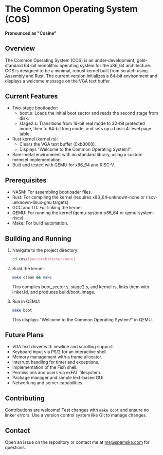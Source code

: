 # The Common Operating System (COS)
#### Pronounced as "Cosine"

## Overview
The Common Operating System (COS) is an under-development, gold-standard 64-bit monolithic operating system for the x86_64 architecture. COS is designed to be a minimal, robust kernel built from scratch using Assembly and Rust. The current version initializes a 64-bit environment and displays a welcome message on the VGA text buffer.

## Current Features
- Two-stage bootloader:
  - boot.s: Loads the initial boot sector and reads the second stage from disk.
  - stage2.s: Transitions from 16-bit real mode to 32-bit protected mode, then to 64-bit long mode, and sets up a basic 4-level page table.
- Rust kernel (kernel.rs):
  - Clears the VGA text buffer (0xb8000).
  - Displays "Welcome to the Common Operating System!".
- Bare-metal environment with no standard library, using a custom memset implementation.
- Built and tested with QEMU for x86_64 and RISC-V.

## Prerequisites
- NASM: For assembling bootloader files.
- Rust: For compiling the kernel (requires x86_64-unknown-none or riscv-unknown-linux-gnu targets).
- GCC and LD: For linking the kernel.
- QEMU: For running the kernel (qemu-system-x86_64 or qemu-system-riscv).
- Make: For build automation.

## Building and Running
1. Navigate to the project directory:
   ```bash
   cd cos/[yourarchitecturehere]
   ```

2. Build the kernel:
   ```bash
   make clean && make
   ```
   This compiles boot_sector.s, stage2.s, and kernel.rs, links them with linker.ld, and produces build/boot_image.

3. Run in QEMU:
   ```bash
   make boot
   ```
   This displays "Welcome to the Common Operating System!" in QEMU.

## Future Plans
- VGA text driver with newline and scrolling support.
- Keyboard input via PS/2 for an interactive shell.
- Memory management with a frame allocator.
- Interrupt handling for timer and exceptions.
- Implementation of the Fish shell.
- Permissions and users via exFAT filesystem.
- Package manager and simple text-based GUI.
- Networking and server capabilities.

## Contributing
Contributions are welcome! Test changes with `make boot` and ensure no linker errors. Use a version control system like Git to manage changes.

## Contact
Open an issue on the repository or contact me at <me@spamska.com> for questions.
